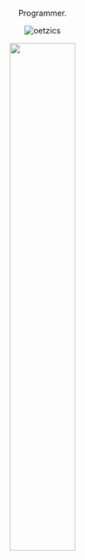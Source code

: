 <center>

Programmer.

<p><img align="center" src="https://github-readme-streak-stats.herokuapp.com/?user=Oetzi_CS&theme=discord-old-blurple&" alt="oetzics" /></p>
<img align="center" src="https://github-readme-stats.vercel.app/api/top-langs/?username=Oetzi_CS&layout=compact&custom_title=Oetzi_CS%20Top%20Languages&border_radius=2&&theme=transparent&border_color=2f353c&title_color=c9d1d9&text_color=8b949e&icon_color=58a6ff&card_width=395" style='width:48%'/>

</center>

